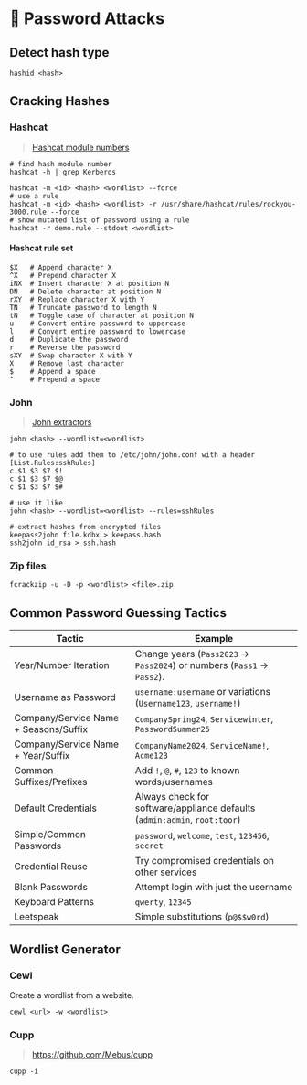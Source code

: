 # 📃 Password Attacks

## Detect hash type

```shell
hashid <hash>
```

## Cracking Hashes

### Hashcat

> [Hashcat module numbers](https://hashcat.net/wiki/doku.php?id=example_hashes)

```shell
# find hash module number
hashcat -h | grep Kerberos

hashcat -m <id> <hash> <wordlist> --force
# use a rule
hashcat -m <id> <hash> <wordlist> -r /usr/share/hashcat/rules/rockyou-3000.rule --force
# show mutated list of password using a rule
hashcat -r demo.rule --stdout <wordlist>
```

#### Hashcat rule set

```shell
$X   # Append character X
^X   # Prepend character X
iNX  # Insert character X at position N
DN   # Delete character at position N
rXY  # Replace character X with Y
TN   # Truncate password to length N
tN   # Toggle case of character at position N
u    # Convert entire password to uppercase
l    # Convert entire password to lowercase
d    # Duplicate the password
r    # Reverse the password
sXY  # Swap character X with Y
X    # Remove last character
$    # Append a space
^    # Prepend a space
```

### John

> [John extractors](https://github.com/openwall/john/tree/bleeding-jumbo/run)

```shell
john <hash> --wordlist=<wordlist>

# to use rules add them to /etc/john/john.conf with a header
[List.Rules:sshRules]
c $1 $3 $7 $!
c $1 $3 $7 $@
c $1 $3 $7 $#

# use it like
john <hash> --wordlist=<wordlist> --rules=sshRules

# extract hashes from encrypted files
keepass2john file.kdbx > keepass.hash
ssh2john id_rsa > ssh.hash
```

### Zip files

```shell
fcrackzip -u -D -p <wordlist> <file>.zip
```

## Common Password Guessing Tactics

| **Tactic**                               | **Example**                                                               |
| ---------------------------------------- | ------------------------------------------------------------------------- |
| Year/Number Iteration                    | Change years (`Pass2023` -> `Pass2024`) or numbers (`Pass1` -> `Pass2`).  |
| Username as Password                     | `username:username` or variations (`Username123`, `username!`)            |
| Company/Service Name + Seasons/Suffix    | `CompanySpring24`, `Servicewinter`, `PasswordSummer25`                    |
| Company/Service Name + Year/Suffix       | `CompanyName2024`, `ServiceName!`, `Acme123`                              |
| Common Suffixes/Prefixes                 | Add `!`, `@`, `#`, `123` to known words/usernames                         |
| Default Credentials                      | Always check for software/appliance defaults (`admin:admin`, `root:toor`) |
| Simple/Common Passwords                  | `password`, `welcome`, `test`, `123456`, `secret`                         |
| Credential Reuse                         | Try compromised credentials on other services                             |
| Blank Passwords                          | Attempt login with just the username                                      |
| Keyboard Patterns                        | `qwerty`, `12345`                                                         |
| Leetspeak                                | Simple substitutions (`p@$$w0rd`)                                         |

## Wordlist Generator

### Cewl

Create a wordlist from a website.

```shell
cewl <url> -w <wordlist>
```

### Cupp

> <https://github.com/Mebus/cupp>

```shell
cupp -i
```
